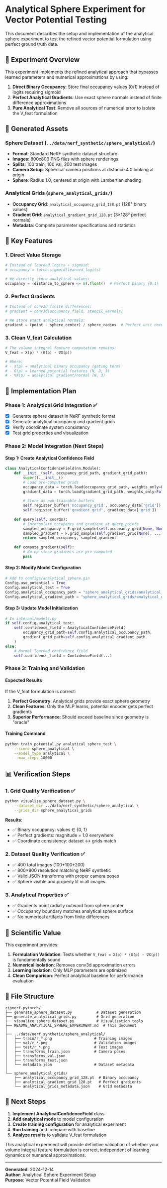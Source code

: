 # Analytical Sphere Experiment for Vector Potential Testing

This document describes the setup and implementation of the analytical sphere experiment to test the refined vector potential formulation using perfect ground truth data.

## 🎯 Experiment Overview

This experiment implements the refined analytical approach that bypasses learned parameters and numerical approximations by using:

1. **Direct Binary Occupancy**: Store final occupancy values (0/1) instead of logits requiring sigmoid
2. **Perfect Analytical Gradients**: Use exact sphere normals instead of finite difference approximations
3. **Pure Analytical Test**: Remove all sources of numerical error to isolate the V_feat formulation

## 📁 Generated Assets

### Sphere Dataset (`../data/nerf_synthetic/sphere_analytical/`)
- **Format**: Standard NeRF synthetic dataset structure
- **Images**: 800x800 PNG files with sphere renderings
- **Splits**: 100 train, 100 val, 200 test images
- **Camera Setup**: Spherical camera positions at distance 4.0 looking at origin
- **Sphere**: Radius 1.0, centered at origin with Lambertian shading

### Analytical Grids (`sphere_analytical_grids/`)
- **Occupancy Grid**: `analytical_occupancy_grid_128.pt` (128³ binary values)
- **Gradient Grid**: `analytical_gradient_grid_128.pt` (3×128³ perfect normals)
- **Metadata**: Complete parameter specifications and statistics

## 🔧 Key Features

### 1. Direct Value Storage
```python
# Instead of learned logits + sigmoid:
# occupancy = torch.sigmoid(learned_logits)

# We directly store analytical values:
occupancy = (distance_to_sphere <= 0).float()  # Perfect binary {0,1}
```

### 2. Perfect Gradients
```python
# Instead of conv3d finite differences:
# gradient = conv3d(occupancy_field, stencil_kernels)

# We store exact analytical normals:
gradient = (point - sphere_center) / sphere_radius  # Perfect unit normals
```

### 3. Clean V_feat Calculation
```python
# The volume integral feature computation remains:
V_feat = X(p) * (G(p) · ∇X(p))

# Where:
# - X(p) = analytical binary occupancy (gating term)
# - G(p) = learned potential features (N, D, 3)
# - ∇X(p) = analytical gradient/normal (N, 3)
```

## 🔄 Implementation Plan

### Phase 1: Analytical Grid Integration ✅
- [x] Generate sphere dataset in NeRF synthetic format
- [x] Generate analytical occupancy and gradient grids
- [x] Verify coordinate system consistency
- [x] Test grid properties and visualization

### Phase 2: Model Integration (Next Steps)

#### Step 1: Create Analytical Confidence Field
```python
class AnalyticalConfidenceField(nn.Module):
    def __init__(self, occupancy_grid_path, gradient_grid_path):
        super().__init__()
        # Load pre-computed grids
        occupancy_data = torch.load(occupancy_grid_path, weights_only=False)
        gradient_data = torch.load(gradient_grid_path, weights_only=False)
        
        # Store as non-trainable buffers
        self.register_buffer('occupancy_grid', occupancy_data['grid'])
        self.register_buffer('gradient_grid', gradient_data['grid'])
        
    def query(self, coords):
        # Interpolate occupancy and gradient at query points
        sampled_occupancy = F.grid_sample(self.occupancy_grid[None, None], ...)
        sampled_gradient = F.grid_sample(self.gradient_grid[None], ...)
        return sampled_occupancy, sampled_gradient
    
    def compute_gradient(self):
        # No-op since gradients are pre-computed
        pass
```

#### Step 2: Modify Model Configuration
```python
# Add to configs/analytical_sphere.gin
Config.use_potential = True
Config.analytical_test = True
Config.analytical_occupancy_path = "sphere_analytical_grids/analytical_occupancy_grid_128.pt"
Config.analytical_gradient_path = "sphere_analytical_grids/analytical_gradient_grid_128.pt"
```

#### Step 3: Update Model Initialization
```python
# In internal/models.py
if self.config.analytical_test:
    self.confidence_field = AnalyticalConfidenceField(
        occupancy_grid_path=self.config.analytical_occupancy_path,
        gradient_grid_path=self.config.analytical_gradient_path
    )
else:
    # Normal learned confidence field
    self.confidence_field = ConfidenceField(...)
```

### Phase 3: Training and Validation

#### Expected Results
If the V_feat formulation is correct:
1. **Perfect Geometry**: Analytical grids provide exact sphere geometry
2. **Clean Features**: Only the MLP learns, potential encoder gets perfect gradients  
3. **Superior Performance**: Should exceed baseline since geometry is "oracle"

#### Training Command
```bash
python train_potential.py analytical_sphere_test \
    --scene sphere_analytical \
    --model_type analytical \
    --max_steps 10000
```

## 📊 Verification Steps

### 1. Grid Quality Verification ✅
```bash
python visualize_sphere_dataset.py \
    --dataset_dir ../data/nerf_synthetic/sphere_analytical \
    --grids_dir sphere_analytical_grids
```

**Results**: 
- ✅ Binary occupancy: values ∈ {0, 1}
- ✅ Perfect gradients: magnitude = 1.0 everywhere  
- ✅ Coordinate consistency: dataset ↔ grids match

### 2. Dataset Quality Verification ✅
- ✅ 400 total images (100+100+200)
- ✅ 800×800 resolution matching NeRF synthetic
- ✅ Valid JSON transforms with proper camera poses
- ✅ Sphere visible and properly lit in all images

### 3. Analytical Properties ✅
- ✅ Gradients point radially outward from sphere center
- ✅ Occupancy boundary matches analytical sphere surface
- ✅ No numerical artifacts from finite differences

## 🧪 Scientific Value

This experiment provides:

1. **Formulation Validation**: Tests whether `V_feat = X(p) * (G(p) · ∇X(p))` is fundamentally sound
2. **Numerical Isolation**: Removes conv3d approximation errors 
3. **Learning Isolation**: Only MLP parameters are optimized
4. **Clean Comparison**: Perfect analytical baseline for performance evaluation

## 📁 File Structure

```
zipnerf-pytorch/
├── generate_sphere_dataset.py           # Dataset generation
├── generate_analytical_grids.py         # Grid generation  
├── visualize_sphere_dataset.py          # Visualization tools
├── README_ANALYTICAL_SPHERE_EXPERIMENT.md  # This document
│
├── ../data/nerf_synthetic/sphere_analytical/
│   ├── train/r_*.png                   # Training images
│   ├── val/r_*.png                     # Validation images
│   ├── test/r_*.png                    # Test images
│   ├── transforms_train.json           # Camera poses
│   ├── transforms_val.json
│   ├── transforms_test.json
│   └── metadata.json                   # Dataset metadata
│
└── sphere_analytical_grids/
    ├── analytical_occupancy_grid_128.pt  # Binary occupancy
    ├── analytical_gradient_grid_128.pt   # Perfect gradients
    └── analytical_grids_metadata.json    # Grid metadata
```

## 🚀 Next Steps

1. **Implement AnalyticalConfidenceField** class
2. **Add analytical mode** to model configuration
3. **Create training configuration** for analytical experiment
4. **Run training** and compare with baseline
5. **Analyze results** to validate V_feat formulation

This analytical experiment will provide definitive validation of whether your volume integral feature formulation is correct, independent of learning dynamics or numerical approximations.

---

**Generated**: 2024-12-14  
**Author**: Analytical Sphere Experiment Setup  
**Purpose**: Vector Potential Field Validation 